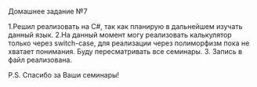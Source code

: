 ﻿Домашнее задание №7

1.Решил реализовать на С#, так как планирую в дальнейшем изучать данный язык.
2.На данный момент могу реализовать калькулятор только через switch-case,
для реализации через полиморфизм пока не хватает понимания. Буду пересматривать
все семинары.
3. Запись в файл реализована.

P.S. Спасибо за Ваши семинары! 

